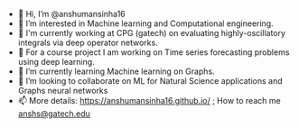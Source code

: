 - 👋 Hi, I’m @anshumansinha16
- 👀 I’m interested in Machine learning and Computational engineering.
- 🌱 I'm currently working at CPG (gatech) on evaluating highly-oscillatory integrals via deep operator networks.
- 🌱 For a course project I am working on Time series forecasting problems using deep learning.
- 📖 I’m currently learning Machine learning on Graphs. 
- 💞️ I’m looking to collaborate on ML for Natural Science applications and Graphs neural networks
- 📫 More details: https://anshumansinha16.github.io/ ; How to reach me anshs@gatech.edu


<!---
anshumansinha16/anshumansinha16 is a ✨ special ✨ repository because its `README.md` (this file) appears on your GitHub profile.
You can click the Preview link to take a look at your changes.
--->
